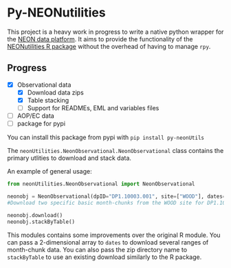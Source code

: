 # Py-NEONutilities

This project is a heavy work in progress to write a native python wrapper for the [NEON data platform](https://data.neonscience.org).
It aims to provide the functionality of the [NEONutilities R package](https://github.com/NEONScience/NEON-utilities/tree/master/neonUtilities)
without the overhead of having to manage `rpy`.

## Progress
- [X] Observational data
  - [X] Download data zips 
  - [X] Table stacking
  - [ ] Support for READMEs, EML and variables files
- [ ] AOP/EC data
- [ ] package for pypi

You can install this package from pypi with `pip install py-neonUtils`

The `neonUtilities.NeonObservational.NeonObservational` class contains the primary utlities to download and stack data.

An example of general usage:
```python
from neonUtilities.NeonObservational import NeonObservational

neonobj = NeonObservational(dpID="DP1.10003.001", site=["WOOD"], dates=["2015-07","2017-07"], package="basic")
#Download two specific basic month-chunks from the WOOD site for DP1.10003.001

neonobj.download()
neonobj.stackByTable()
```

This modules contains some improvements over
the original R module. You can pass a 2-dimensional array to `dates` to download several ranges of month-chunk data.
You can also pass the zip directory name to `stackByTable` to use an existing download similarly to the R package.

 

